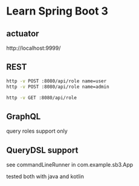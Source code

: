 # Learn Spring Boot 3

## actuator 
http://localhost:9999/

## REST
```bash
http -v POST :8080/api/role name=user
http -v POST :8080/api/role name=admin

http -v GET :8080/api/role
```

## GraphQL
query roles support only


## QueryDSL support
see commandLineRunner in com.example.sb3.App

tested both with java and kotlin